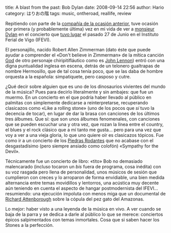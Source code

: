 title: A blast from the past: Bob Dylan
date: 2008-09-14 22:56
author: Hario
category: はりおの階
tags: music, ontheroad, reallife, review

Repitiendo con parte de la [compañía de la ocasión
anterior](a-blast-from-the-past-juliette-the-licks.html),
tuve ocasión por primera (y probablemente última) vez en mi vida de ver
a [monsieur Dylan](http://es.wikipedia.org/wiki/Bob_Dylan) en el
concierto que [tuvo lugar](http://www.last.fm/event/579283) el pasado 27
de Junio en el Instituto Ferial de Vigo (IFEVI).

El personajillo, nacido Robert Allen Zimmerman (dato éste que puede
ayudar a comprender el «Don't believe in Zimmerman» de la mítica canción
[God](http://www.lyrics007.com/John%20Lennon%20Lyrics/God%20Lyrics.html)
de otro personaje chiripitifláutico como es [John
Lennon](http://es.wikipedia.org/wiki/John_lennon)) entró con una digna
puntualidad inglesa en escena, detrás de un telonero gualtrapas de
nombre Hermosillo, que de tal cosa tenía poco, que se las daba de hombre
orquesta a la española: simpatiquete, pero casposo y cutre.

¿Qué decir sobre alguien que es uno de los dinosaurios vivientes del
mundo de la música? Pues para decirlo literalmente y sin ambajes: que
fue un muermo. En un concierto en el que podría haber llevado al público
en palmitas con simplemente dedicarse a reinterpretarse, recuperando
clasicazos como «Like a rolling stone» (uno de los pocos que *sí* tuvo
la decencia de tocar), en lugar de dar la brasa con canciones de los
últimos tres álbumes. Que sí: que son unos álbumes fenomenales, con
canciones que se pueden escuchar una y otra vez, que rozan la línea
entre el country, el blues y el rock clásico que a mí tanto me gusta...
pero para una vez que voy a ver a una vieja gloria, lo que uno quiere
oír es clasicazos tópicos. Fue como ir a un concierto de los [Piedras
Rodantes](http://es.wikipedia.org/wiki/Rolling_stones) que no acabase
con el desgastadísimo (pero siempre ansiado como colofón) «Sympathy for
the Devil».

Técnicamente fue un concierto de libro: «tito» Bob no demasiado
malencarado (incluso tocaron un *bis* fuera de programa, cosa inédita)
con su voz rasgada pero llena de personalidad, unos músicos de sesión
que cumplieron con creces y lo arroparon de forma envidiable, una bien
medida alternancia entre temas movidillos y lentorros, una acústica muy
decente aún teniendo en cuenta el aspecto de hangar postmodernista del
IFEVI... resumiendo: una ejecución impoluta con menos miga que un
documental de [Richard
Attenborough](http://es.wikipedia.org/wiki/Richard_Attenborough) sobre
la cópula del pez gato del Amazonas.

Lo mejor: haber visto a una leyenda de la música en vivo. A ver cuando
se baja de la parra y se dedica a darle al público lo que se merece:
conciertos épicos salpimentados con temas inmortales. Cosa que si saben
hacer los Stones a la perfección.
